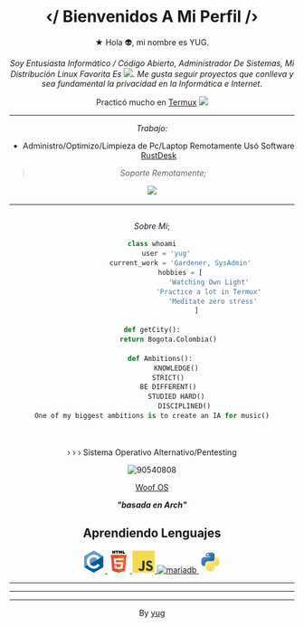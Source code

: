 <body>
  <center>
<h1 align="center">‹/ Bienvenidos A Mi Perfil /›</h1>

★ Hola 👽, mi nombre es YUG.</h1>

_Soy Entusiasta Informático / Código Abierto, Administrador De Sistemas, Mi Distribución Linux Favorita Es 
<code><img height="20" src="https://user-images.githubusercontent.com/98203050/181651332-6b2a0314-ad41-4028-873b-c4f05a5a6299.png"></code>. Me gusta seguir proyectos que conlleva y sea fundamental la privacidad en la Informática e Internet_.

<LA PRIVACIDAD ES UN DERECHO HUMANO>

Practicó mucho en [Termux](https://f-droid.org/en/packages/com.termux/) <code><img height="20" src="https://user-images.githubusercontent.com/98203050/181650910-5a251c28-1017-42ba-a241-be6b9a1bc333.png"></code>


-------------

*Trabajo:*
- Administro/Optimizo/Limpieza de Pc/Laptop Remotamente Usó Software [RustDesk](https://rustdesk.com/)
 

> *Soporte Remotamente;*

<code><img height="32" src="https://user-images.githubusercontent.com/98203050/181654931-4232f754-afa1-4f67-b111-805fefc0cece.png"></code>

-------------

## 
*Sobre Mí*; 
```python 
class whoami
       user = 'yug'
              current_work = 'Gardener, SysAdmin'
              hobbies = [
                              'Watching Own Light'  
                              'Practice a lot in Termux'  
                              'Meditate zero stress'
                      ]

def getCity():
		return Bogota.Colombia()
	
	def Ambitions():
	        KNOWLEDGE()
		STRICT()
		BE DIFFERENT()
	        STUDIED HARD()
                DISCIPLINED()
One of my biggest ambitions is to create an IA for music()
                
     

```
› › › Sistema Operativo Alternativo/Pentesting
 
![90540808](https://user-images.githubusercontent.com/98203050/181842371-5edf6c17-a859-4a33-b3ec-18bde3e87075.png)</code>

[Woof OS](https://woof-os.github.io/) 

<cite><strong>"basada en Arch"</strong></cite>


<center><h2>Aprendiendo Lenguajes</h2></center>
<center><p> <a href="https://www.cprogramming.com/" target="_blank" rel="noreferrer"> <img src="https://raw.githubusercontent.com/devicons/devicon/master/icons/c/c-original.svg" alt="c" width="40" height="40"/> </a> <a href="https://www.w3.org/html/" target="_blank" rel="noreferrer"> <img src="https://raw.githubusercontent.com/devicons/devicon/master/icons/html5/html5-original-wordmark.svg" alt="html5" width="40" height="40"/> </a> <a href="https://developer.mozilla.org/en-US/docs/Web/JavaScript" target="_blank" rel="noreferrer"> <img src="https://raw.githubusercontent.com/devicons/devicon/master/icons/javascript/javascript-original.svg" alt="javascript" width="40" height="40"/> </a> <a href="https://mariadb.org/" target="_blank" rel="noreferrer"> <img src="https://www.vectorlogo.zone/logos/mariadb/mariadb-icon.svg" alt="mariadb" width="40" height="40"/> </a> <a href="https://www.python.org" target="_blank" rel="noreferrer"> <img src="https://raw.githubusercontent.com/devicons/devicon/master/icons/python/python-original.svg" alt="python" width="40" height="40"/> </a> </p></center>
<hr>

-------------


-------------
By [yug](https://github.com/yUg-enthusiastic) 

